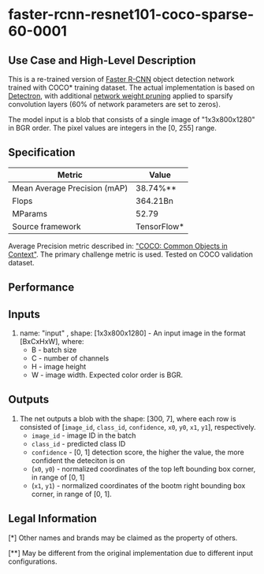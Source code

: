 # faster-rcnn-resnet101-coco-sparse-60-0001

## Use Case and High-Level Description

This is a re-trained version of [Faster R-CNN](https://arxiv.org/abs/1506.01497) object detection network trained with COCO\* training dataset.
The actual implementation is based on [Detectron](https://github.com/facebookresearch/detectron2),
with additional [network weight pruning](https://arxiv.org/abs/1710.01878) applied to sparsify convolution layers (60% of network parameters are set to zeros).

The model input is a blob that consists of a single image of "1x3x800x1280" in BGR order. The pixel values are integers in the [0, 255] range.

## Specification

| Metric                       | Value        |
|------------------------------|--------------|
| Mean Average Precision (mAP) | 38.74%\**    |
| Flops                        | 364.21Bn     |
| MParams                      | 52.79        |
| Source framework             | TensorFlow\* |

Average Precision metric described in: ["COCO: Common Objects in Context"](http://cocodataset.org/#detection-eval). The primary challenge metric is used. Tested on COCO validation dataset.

## Performance

## Inputs

1. name: "input" , shape: [1x3x800x1280] - An input image in the format [BxCxHxW],
  where:
    - B - batch size
    - C - number of channels
    - H - image height
    - W - image width.
  Expected color order is BGR.

## Outputs

1. The net outputs a blob with the shape: [300, 7], where each row is consisted of [`image_id`, `class_id`, `confidence`, `x0`, `y0`, `x1`, `y1`], respectively.
    - `image_id` - image ID in the batch
    - `class_id` - predicted class ID
    - `confidence` - [0, 1] detection score, the higher the value, the more confident the deteciton is on
    - (`x0`, `y0`) - normalized coordinates of the top left bounding box corner, in range of [0, 1]
    - (`x1`, `y1`) - normalized coordinates of the bootm right bounding box corner, in range of [0, 1].

## Legal Information
[\*] Other names and brands may be claimed as the property of others.

[\**] May be different from the original implementation due to different input configurations.
